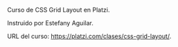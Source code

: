 Curso de CSS Grid Layout en Platzi.

Instruido por Estefany Aguilar.

URL del curso: https://platzi.com/clases/css-grid-layout/.